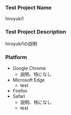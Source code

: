 ### Test Project Name
hiroyuki1

### Test Project Description
hiroyuki1の説明

### Platform
- Google Chrome
  - 説明、特になし
- Microsoft Edge
  - test
- Firefox
- Safari
  - 説明、特になし
  - test
